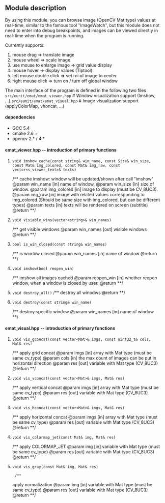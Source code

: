 ﻿## Module description ##

By using this module, you can browse image (OpenCV Mat type) values at real-time, similar to the famous tool "ImageWatch", but this module does not need to enter into debug breakpoints, and images can be viewed directly in real-time when the program is running.

Currently supports:
1. mouse drag => translate image
2. mouse wheel => scale image
3. use mouse to enlarge image => grid value display
4. mouse hover => display values (Tiptool)
5. left mouse double click => set roi of image to center
6. right mouse click => turn on / turn off global window



The main interface of the program is defined in the following two files
`src/eunit/emat/emat_viewer.hpp`  	# Window visualization support (Imshow, ...)
`src/eunit/emat/emat_visual.hpp`  	# Image visualization support (applyColorMap, vhoncat, ...)



#### dependencies  ####
- GCC 5.4
- cmake 2.6 +
- opencv 2.* / 4.*

#### emat_viewer.hpp -- introduction of primary functions  ####

1. `void imshow_cache(const string& win_name, const Size& win_size, const Mat& img_colored, const Mat& img_raw, const vector<s_viewer_text>& texts)`

	/**
	cache imshow: window will be updated/shown after call "imshow"
	@param win_name [in] name of window.
	@param win_size [in] size of window.
	@param img_colored [in] image to display (must be CV_8UC3).
	@param img_raw [in] image with related values corresponding to img_colored (Should be same size with img_colored, but can be different types)
	@param texts [in] texts will be rendered on screen (subtitle)
	@return
	**/
   
2. `void visiable_wins(vector<string>& win_names)`

	/**
	get visible windows
	@param win_names [out] wisible windows
	@return
	**/
	
3. `bool is_win_closed(const string& win_names)`

	/**
	is window closed
	@param win_names [in] name of window
	@return
	**/
  
4. `void imshow(bool reopen_win)`

	/**
	imshow all images cached
	@param reopen_win [in] whether reopen window, when a window is closed by user. 
	@return
	**/
		
5. `void destroy_all()`
	/**
	destroy all winodws
	@return
	**/

6. `void destroy(const string& win_name)`

	/**
	destroy specific window
	@param win_names [in] name of window
	**/

	
#### emat_visual.hpp -- introduction of primary functions  ####

1. `void vis_gconcat(const vector<Mat>& imgs, const uint32_t& cols, Mat& res)`

	/**
	apply grid concat 
	@param imgs [in] array with Mat type (must be same cv_type)
	@param cols [in] the max count of images can be put in horizontal direction
	@param res [out] variable with Mat type (CV_8UC3)
	@return
	**/


2. `void vis_vconcat(const vector<Mat>& imgs, Mat& res)`

	/**
	apply vertical concat
	@param imgs [in] array with Mat type (must be same cv_type)
	@param res [out] variable with Mat type (CV_8UC3)
	@return
	**/

3. `void vis_hconcat(const vector<Mat>& imgs, Mat& res)`

	/**
	apply horizontal concat
	@param imgs [in] array with Mat type (must be same cv_type)
	@param res [out] variable with Mat type (CV_8UC3)
	@return
	**/

4. `void vis_colormap_jet(const Mat& img, Mat& res)`

	/**
	apply COLORMAP_JET
	@param img [in] variable with Mat type (must be same cv_type)
	@param res [out] variable with Mat type (CV_8UC3)
	@return
	**/

5. `void vis_gray(const Mat& img, Mat& res)`

		/**
	apply normalization
	@param img [in] variable with Mat type (must be same cv_type)
	@param res [out] variable with Mat type (CV_8UC3)
	@return
	**/
